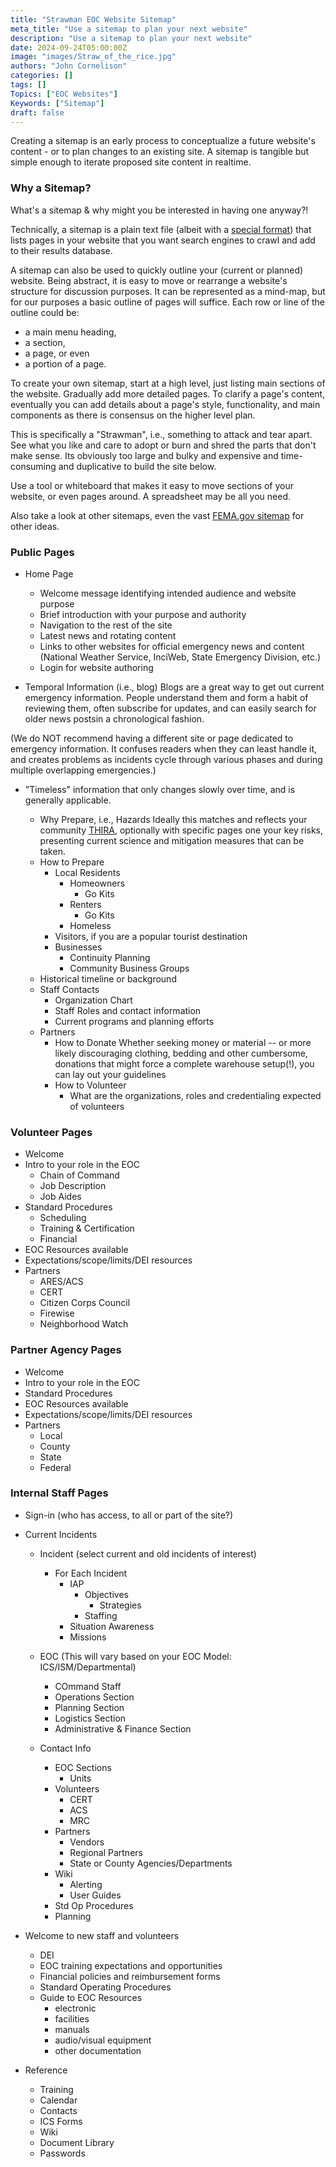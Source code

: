 ```yaml
---
title: "Strawman EOC Website Sitemap"
meta_title: "Use a sitemap to plan your next website"
description: "Use a sitemap to plan your next website"
date: 2024-09-24T05:00:00Z
image: "images/Straw_of_the_rice.jpg"
authors: "John Cornelison"
categories: []
tags: []
Topics: ["EOC Websites"]
Keywords: ["Sitemap"]
draft: false
---
```


Creating a sitemap is an early process to conceptualize a future website's content - or to plan changes to an existing site. A sitemap is tangible but simple enough to iterate proposed site content in realtime.

### Why a Sitemap?

What's a sitemap & why might you be interested in having one anyway?!

Technically, a sitemap is a plain text file (albeit with a [special format](https://developers.google.com/search/docs/crawling-indexing/sitemaps/overview)) that lists pages in your website that you want search engines to crawl and add to their results database.

A sitemap can also be used to quickly outline your (current or planned) website. Being abstract, it is easy to move or rearrange a website's structure for discussion purposes. It can be represented as a mind-map, but for our purposes a basic outline of pages will suffice. Each row or line of the outline could be:

- a main menu heading,
- a section,
- a page, or even
- a portion of a page.

To create your own sitemap, start at a high level, just listing main sections of the website. Gradually add more detailed pages. To clarify a page's content, eventually you can add details about a page's style, functionality, and main components as there is consensus on the higher level plan.

This is specifically a "Strawman", i.e., something to attack and tear apart. See what you like and care to adopt or burn and shred the parts that don't make sense. Its obviously too large and bulky and expensive and time-consuming and duplicative to build the site below.

Use a tool or whiteboard that makes it easy to move sections of your website, or even pages around. A spreadsheet may be all you need.

Also take a look at other sitemaps, even the vast [FEMA.gov sitemap](../fema-sitemap/) for other ideas.

### Public Pages

- Home Page

  - Welcome message identifying intended audience and website purpose
  - Brief introduction with your purpose and authority
  - Navigation to the rest of the site
  - Latest news and rotating content
  - Links to other websites for official emergency news and content (National Weather Service, InciWeb, State Emergency Division, etc.)
  - Login for website authoring

- Temporal Information (i.e., blog)
  Blogs are a great way to get out current emergency information. People understand them and form a habit of reviewing them, often subscribe for updates, and can easily search for older news postsin a chronological fashion.

(We do NOT recommend having a different site or page dedicated to emergency information. It confuses readers when they can least handle it, and creates problems as incidents cycle through various phases and during multiple overlapping emergencies.)

- "Timeless" information that only changes slowly over time, and is generally applicable.

  - Why Prepare, i.e., Hazards
    Ideally this matches and reflects your community [THIRA](https://www.fema.gov/emergency-managers/national-preparedness/goal/risk-capability-assessment), optionally with specific pages one your key risks, presenting current science and mitigation measures that can be taken.
  - How to Prepare
    - Local Residents
      - Homeowners
        - Go Kits
      - Renters
        - Go Kits
      - Homeless
    - Visitors, if you are a popular tourist destination
    - Businesses
      - Continuity Planning
      - Community Business Groups
  - Historical timeline or background
  - Staff Contacts
    - Organization Chart
    - Staff Roles and contact information
    - Current programs and planning efforts
  - Partners
    - How to Donate
      Whether seeking money or material -- or more likely discouraging clothing, bedding and other cumbersome, donations that might force a complete warehouse setup(!), you can lay out your guidelines
    - How to Volunteer
      - What are the organizations, roles and credentialing expected of volunteers

### Volunteer Pages

- Welcome
- Intro to your role in the EOC
  - Chain of Command
  - Job Description
  - Job Aides
- Standard Procedures
  - Scheduling
  - Training & Certification
  - Financial
- EOC Resources available
- Expectations/scope/limits/DEI resources
- Partners
  - ARES/ACS
  - CERT
  - Citizen Corps Council
  - Firewise
  - Neighborhood Watch

### Partner Agency Pages

- Welcome
- Intro to your role in the EOC
- Standard Procedures
- EOC Resources available
- Expectations/scope/limits/DEI resources
- Partners
  - Local
  - County
  - State
  - Federal

### Internal Staff Pages

- Sign-in (who has access, to all or part of the site?)

- Current Incidents

  - Incident (select current and old incidents of interest)

    - For Each Incident
      - IAP
        - Objectives
          - Strategies
        - Staffing
      - Situation Awareness
      - Missions

  - EOC (This will vary based on your EOC Model: ICS/ISM/Departmental)

    - COmmand Staff
    - Operations Section
    - Planning Section
    - Logistics Section
    - Administrative & Finance Section

  - Contact Info

    - EOC Sections
      - Units
    - Volunteers
      - CERT
      - ACS
      - MRC
    - Partners
      - Vendors
      - Regional Partners
      - State or County Agencies/Departments
    - Wiki
      - Alerting
      - User Guides
    - Std Op Procedures
    - Planning

- Welcome to new staff and volunteers

  - DEI
  - EOC training expectations and opportunities
  - Financial policies and reimbursement forms
  - Standard Operating Procedures
  - Guide to EOC Resources
    - electronic
    - facilities
    - manuals
    - audio/visual equipment
    - other documentation

- Reference

  - Training
  - Calendar
  - Contacts
  - ICS Forms
  - Wiki
  - Document Library
  - Passwords
